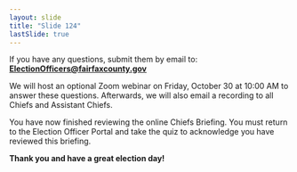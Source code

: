```yaml
---
layout: slide
title: "Slide 124"
lastSlide: true
---
```


If you have any questions, submit them by email to: **ElectionOfficers@fairfaxcounty.gov**

We will host an optional Zoom webinar on Friday, October 30 at 10:00 AM to answer these questions. Afterwards, we will also email a recording to all Chiefs and Assistant Chiefs.

You have now finished reviewing the online Chiefs Briefing. You must return to the Election Officer Portal and take the quiz to acknowledge you have reviewed this briefing.

**Thank you and have a great election day!**